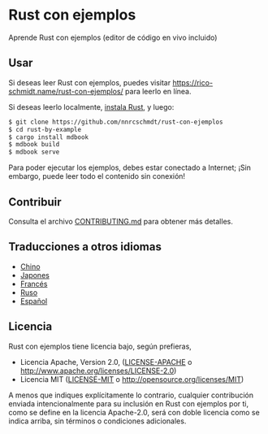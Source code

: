 # Rust con ejemplos

Aprende Rust con ejemplos (editor de código en vivo incluido)

## Usar

Si deseas leer Rust con ejemplos, puedes visitar
<https://rico-schmidt.name/rust-con-ejemplos/> para leerlo en línea.

Si deseas leerlo localmente, [instala Rust], y luego:

```bash
$ git clone https://github.com/nnrcschmdt/rust-con-ejemplos
$ cd rust-by-example
$ cargo install mdbook
$ mdbook build
$ mdbook serve
```

[instala Rust]: https://www.rust-lang.org/es/tools/install

Para poder ejecutar los ejemplos, debes estar conectado a Internet; ¡Sin
embargo, puede leer todo el contenido sin conexión!

## Contribuir

Consulta el archivo [CONTRIBUTING.md] para obtener más detalles.

[CONTRIBUTING.md]:
https://github.com/rust-lang/rust-by-example/blob/master/CONTRIBUTING.md

## Traducciones a otros idiomas

* [Chino](https://github.com/rust-lang-cn/rust-by-example-cn)
* [Japones](https://github.com/rust-lang-ja/rust-by-example-ja)
* [Francés](https://github.com/Songbird0/FR_RBE)
* [Ruso](https://github.com/ruRust/rust-by-example)
* [Español](https://github.com/nnrcschmdt/rust-con-ejemplos)

## Licencia

Rust con ejemplos tiene licencia bajo, según prefieras,

* Licencia Apache, Version 2.0, ([LICENSE-APACHE](LICENSE-APACHE) o
  <http://www.apache.org/licenses/LICENSE-2.0>)
* Licencia MIT ([LICENSE-MIT](LICENSE-MIT) o
  <http://opensource.org/licenses/MIT>)

A menos que indiques explícitamente lo contrario, cualquier contribución
enviada intencionalmente para su inclusión en Rust con ejemplos por ti, como se
define en la licencia Apache-2.0, será con doble licencia como se indica
arriba, sin términos o condiciones adicionales.

